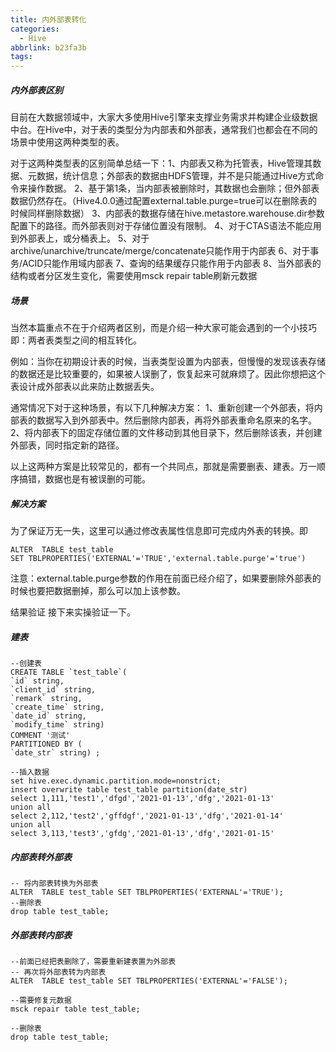 ```yaml
---
title: 内外部表转化
categories:
  - Hive
abbrlink: b23fa3b
tags:
---
```


##### 内外部表区别
目前在大数据领域中，大家大多使用Hive引擎来支撑业务需求并构建企业级数据中台。在Hive中，对于表的类型分为内部表和外部表，通常我们也都会在不同的场景中使用这两种类型的表。

对于这两种类型表的区别简单总结一下：1、内部表又称为托管表，Hive管理其数据、元数据，统计信息；外部表的数据由HDFS管理，并不是只能通过Hive方式命令来操作数据。
2、基于第1条，当内部表被删除时，其数据也会删除；但外部表数据仍然存在。（Hive4.0.0通过配置external.table.purge=true可以在删除表的时候同样删除数据）
3、内部表的数据存储在hive.metastore.warehouse.dir参数配置下的路径。而外部表则对于存储位置没有限制。
4、对于CTAS语法不能应用到外部表上，或分桶表上。
5、对于archive/unarchive/truncate/merge/concatenate只能作用于内部表
6、对于事务/ACID只能作用域内部表
7、查询的结果缓存只能作用于内部表
8、当外部表的结构或者分区发生变化，需要使用msck repair table刷新元数据

##### 场景
当然本篇重点不在于介绍两者区别，而是介绍一种大家可能会遇到的一个小技巧即：两者表类型之间的相互转化。

例如：当你在初期设计表的时候，当表类型设置为内部表，但慢慢的发现该表存储的数据还是比较重要的，如果被人误删了，恢复起来可就麻烦了。因此你想把这个表设计成外部表以此来防止数据丢失。

通常情况下对于这种场景，有以下几种解决方案：
1、重新创建一个外部表，将内部表的数据写入到外部表中。然后删除内部表，再将外部表重命名原来的名字。
2、将内部表下的固定存储位置的文件移动到其他目录下，然后删除该表，并创建外部表，同时指定新的路径。

以上这两种方案是比较常见的，都有一个共同点，那就是需要删表、建表。万一顺序搞错，数据也是有被误删的可能。

##### 解决方案
为了保证万无一失，这里可以通过修改表属性信息即可完成内外表的转换。即
```hql
ALTER  TABLE test_table
SET TBLPROPERTIES('EXTERNAL'='TRUE','external.table.purge'='true')
```
注意：external.table.purge参数的作用在前面已经介绍了，如果要删除外部表的时候也要把数据删掉，那么可以加上该参数。

结果验证
接下来实操验证一下。

##### 建表
```hql
--创建表
CREATE TABLE `test_table`(                                          
`id` string,                                                       
`client_id` string,                                                
`remark` string,                                                   
`create_time` string,                                              
`date_id` string,                                                  
`modify_time` string)                                              
COMMENT '测试'                                                         
PARTITIONED BY (                                                     
`date_str` string) ;

--插入数据
set hive.exec.dynamic.partition.mode=nonstrict;
insert overwrite table test_table partition(date_str)
select 1,111,'test1','dfgd','2021-01-13','dfg','2021-01-13'
union all
select 2,112,'test2','gffdgf','2021-01-13','dfg','2021-01-14'
union all
select 3,113,'test3','gfdg','2021-01-13','dfg','2021-01-15'
```

##### 内部表转外部表
```hql
-- 将内部表转换为外部表
ALTER  TABLE test_table SET TBLPROPERTIES('EXTERNAL'='TRUE');
--删除表
drop table test_table;
```

##### 外部表转内部表
```hql
--前面已经把表删除了，需要重新建表置为外部表
-- 再次将外部表转为内部表
ALTER  TABLE test_table SET TBLPROPERTIES('EXTERNAL'='FALSE');

--需要修复元数据
msck repair table test_table;

--删除表
drop table test_table;
```
